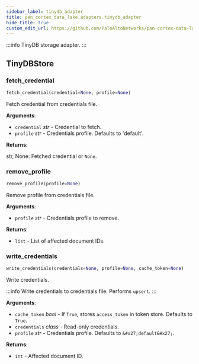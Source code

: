 ```yaml
---
sidebar_label: tinydb_adapter
title: pan_cortex_data_lake.adapters.tinydb_adapter
hide_title: true
custom_edit_url: https://github.com/PaloAltoNetworks/pan-cortex-data-lake-python/blob/master/pan_cortex_data_lake/adapters/tinydb_adapter.py
---
```

:::info
TinyDB storage adapter.
:::

## TinyDBStore

### fetch\_credential

```python
fetch_credential(credential=None, profile=None)
```

Fetch credential from credentials file.

**Arguments**:

- `credential` _str_ - Credential to fetch.
- `profile` _str_ - Credentials profile. Defaults to &#x27;default&#x27;.
  

**Returns**:

  str, None: Fetched credential or ``None``.

### remove\_profile

```python
remove_profile(profile=None)
```

Remove profile from credentials file.

**Arguments**:

- `profile` _str_ - Credentials profile to remove.
  

**Returns**:

- `list` - List of affected document IDs.

### write\_credentials

```python
write_credentials(credentials=None, profile=None, cache_token=None)
```

Write credentials.

:::info
Write credentials to credentials file. Performs ``upsert``.
:::

**Arguments**:

- `cache_token` _bool_ - If ``True``, stores ``access_token`` in token store. Defaults to ``True``.
- `credentials` _class_ - Read-only credentials.
- `profile` _str_ - Credentials profile. Defaults to ``&#x27;default&#x27;``.
  

**Returns**:

- `int` - Affected document ID.

